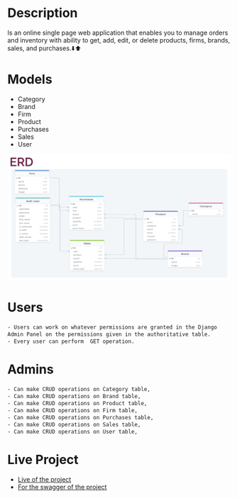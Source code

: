 # Description

<p>Is an online single page web application that enables you to manage orders and inventory with ability to get, add, edit, or delete products, firms, brands, sales, and purchases.⬇️⬆️</p>

# Models

- Category
- Brand
- Firm
- Product
- Purchases
- Sales
- User

![Model](https://github.com/klc-pakize/django_stock_app/blob/master/ERD.png)

# Users

    - Users can work on whatever permissions are granted in the Django Admin Panel on the permissions given in the authoritative table.
    - Every user can perform  GET operation.

# Admins

    - Can make CRUD operations on Category table,
    - Can make CRUD operations on Brand table,
    - Can make CRUD operations on Product table,
    - Can make CRUD operations on Firm table,
    - Can make CRUD operations on Purchases table,
    - Can make CRUD operations on Sales table,
    - Can make CRUD operations on User table,

# Live Project

- <a href="https://pakizeklc.pythonanywhere.com/">Live of the project</a>
- <a href="https://pakizeklc.pythonanywhere.com/swagger/">For the swagger of the project</a>
